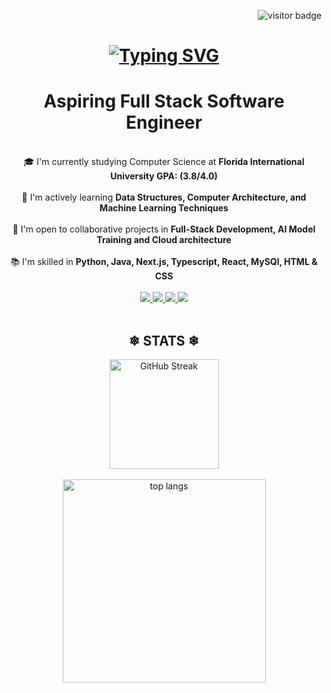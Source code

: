 <p align = right>
<img src="https://komarev.com/ghpvc/?username=jincito&color=orange&label=Visitors" alt="visitor badge">
</p>

<h1 align="center">
    <a href="https://git.io/typing-svg">
      <img src="https://readme-typing-svg.demolab.com?font=Fira+Code&size=30&pause=1000&color=28ecfa&center=true&random=false&width=435&lines=Hello%F0%9F%91%8BHola%F0%9F%92%95%E3%81%93%E3%82%93%E3%81%AB%E3%81%A1%E3%81%AF%E2%9C%8C;I'm+Jin+Carballosa" alt="Typing SVG" />
    </a>
</h1>

<h1 align="center" >Aspiring Full Stack Software Engineer</h1>

<br />

<div align="center">
    🎓 I'm currently studying Computer Science at <strong>Florida International University GPA: (3.8/4.0)</strong><br /><br />
    🌱 I'm actively learning <strong>Data Structures, Computer Architecture, and Machine Learning Techniques</strong><br /><br />
    👯 I'm open to collaborative projects in <strong>Full-Stack Development, AI Model Training and Cloud architecture</strong><br /><br />
    📚 I'm skilled in <strong>Python, Java, Next.js, Typescript, React, MySQl, HTML & CSS</strong></br /><br />
</div>

<div align="center">
  <a href="mailto:jinlegends@gmail.com">
    <img src="https://img.shields.io/badge/Gmail-333333?style=for-the-badge&logo=gmail&logoColor=red target="_blank" />
  </a>
  <a href="https://www.linkedin.com/in/jin-carballosa/" target="_blank">
    <img src="https://img.shields.io/badge/LinkedIn-0077B5?style=for-the-badge&logo=linkedin&logoColor=white" target="_blank" />
  </a>
  <a href="https://discord.com/users/ggjin" target="_blank">
    <img src="https://img.shields.io/badge/Discord-5865F2?style=for-the-badge&logo=discord&logoColor=white" target="_blank" />
  </a>
    <a href="https://jincito.github.io" target="_blank">
    <img src="https://img.shields.io/badge/Portfolio-FF5722?style=for-the-badge&logo=todoist&logoColor=white" target="_blank" />
  </a>
</div>

<br/>

<h2 align=center>
  ❄ STATS ❄
</h2>

<div align = center>
  <img height=175 src="https://streak-stats.demolab.com?user=jincito&theme=transparent&hide_border=true" alt="GitHub Streak" />
</div>

<br />

<div align=center>
  <img width=325 align="center" src="https://github-readme-stats.vercel.app/api/top-langs/?username=jincito&Langs_count=8&layout=compact&theme=transparent&hide_border=true&size_weight=0.5&count_weight=0.5&exclude_repo=github-readme-stats" alt="top langs">
</div>

<br/><br/>

